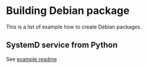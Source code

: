 # Building Debian package
This is a list of example how to create Debian packages.

## SystemD service from Python
See [example readme](heartbeat-servics/README.md)
